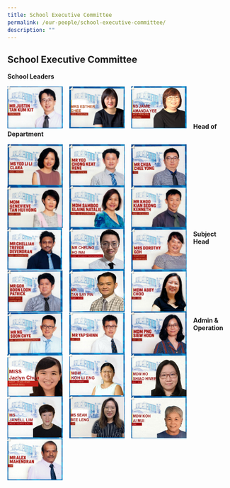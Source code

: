 ```yaml
---
title: School Executive Committee
permalink: /our-people/school-executive-committee/
description: ""
---
```

## School Executive Committee



**School Leaders**

<p><a href="mailto:Justin_TAN@schools.gov.sg">
<img style="width:125px;height:95px;margin-right:15px;" align = "left" src="/images/Our%20People/Departments/School%20Executive%20Committee/School%20Exec%201.png">
</a></p>

<p><a href="mailto:Lee_Chui_Eng@schools.gov.sg">
<img style="width:125px;height:95px;margin-right:15px;" align = "left" src="/images/Our%20People/Departments/School%20Executive%20Committee/School%20Exec%202.png">
</a></p>
<p><a href="mailto:Jamie_Amanda_YEE@schools.gov.sg">
<img style="width:125px;height:95px;margin-right:15px;" align = "left" src="/images/Our%20People/Departments/School%20Executive%20Committee/VPAJaime.jpg">
</a></p>




<br><br><br><br>

**Head of Department**

<p><a href="mailto:yeo_li_li_clara@schools.gov.sg">
<img style="width:125px;height:95px;margin-right:15px;" align = "left" src="/images/Our%20People/Departments/School%20Executive%20Committee/School%20Exec%204.png">
</a></p>

<p><a href="mailto:yeo_chong_keat_rene@schools.gov.sg">
<img style="width:125px;height:95px;margin-right:15px;" align = "left" src="/images/Our%20People/Departments/School%20Executive%20Committee/School%20Exec%205.png">
</a></p>

<p><a href="mailto:chua_chee_yong@schools.gov.sg">
<img style="width:125px;height:95px;margin-right:15px;" align = "left" src="/images/Our%20People/Departments/School%20Executive%20Committee/School%20Exec%206.png">
</a></p>


<p><a href="mailto:genevieve_tan_hui_hong@schools.gov.sg">
<img style="width:125px;height:95px;margin-right:15px;" align = "left" src="/images/Our%20People/Departments/School%20Executive%20Committee/School%20Exec%207.png">
</a></p>

<br><br><br>

<p><a href="mailto:samboo_elaine_natalie@schools.gov.sg">
<img style="width:125px;height:95px;margin-right:15px;" align = "left" src="/images/Our%20People/Departments/School%20Executive%20Committee/School%20Exec%208.png">
</a></p>


<p><a href="mailto:khoo_kian_seong_kenneth@schools.gov.sg">
<img style="width:125px;height:95px;margin-right:15px;" align = "left" src="/images/Our%20People/Departments/School%20Executive%20Committee/School%20Exec%209.png">
</a></p>


<p><a href="mailto:chelliah_trevor_devendran@schools.gov.sg">
<img style="width:125px;height:95px;margin-right:15px;" align = "left" src="/images/Our%20People/Departments/School%20Executive%20Committee/School%20Exec%2010.png">
</a></p>


<p><a href="mailto:cheung_ho_wai@schools.gov.sg">
<img style="width:125px;height:95px;margin-right:15px;" align = "left" src="/images/Our%20People/Departments/School%20Executive%20Committee/DM_CheungHowai.jpg">
</a></p>

<br><br><br>

<p><a href="mailto:dorothy_tay_wyn_hui@schools.gov.sg">
<img style="width:125px;height:95px;margin-right:15px;" align = "left" src="/images/Our%20People/Departments/School%20Executive%20Committee/School%20Exec%2012.png">
</a></p>


<p><a href="mailto:goh_boon_loon@schools.gov.sg">
<img style="width:125px;height:95px;margin-right:15px;" align = "left" src="/images/Our%20People/Departments/School%20Executive%20Committee/School%20Exec%2013.png">
</a></p>


<p><a href="mailto:tan_say_pin@schools.gov.sg">
<img style="width:125px;height:95px;margin-right:15px;" align = "left" src="/images/Our%20People/Departments/School%20Executive%20Committee/hodccetansaypin.jpg">
</a></p>

<br><br><br>

**Subject Head**


<p><a href="">
<img style="width:125px;height:95px;margin-right:15px;" align = "left" src="/images/Our%20People/Departments/School%20Executive%20Committee/School%20Exec%2015.png">
</a></p>

<p><a href="mailto:ng_soon_chye@schools.gov.sg">
<img style="width:125px;height:95px;margin-right:15px;" align = "left" src="/images/Our%20People/Departments/School%20Executive%20Committee/School%20Exec%2016.png">
</a></p>


<p><a href="mailto:yap_shinn@schools.gov.sg">
<img style="width:125px;height:95px;margin-right:15px;" align = "left" src="/images/Our%20People/Departments/School%20Executive%20Committee/School%20Exec%2017.png">
</a></p>

<p><a href="mailto:png_siew_hoon@schools.gov.sg">
<img style="width:125px;height:95px;margin-right:15px;" align = "left" src="/images/Our%20People/Departments/School%20Executive%20Committee/School%20Exec%2018.png">
</a></p>

<br><br><br>

<p><a href="mailto:Jazlyn_Chua@schools.gov.sg">
<img style="width:125px;height:95px;margin-right:15px;" align = "left" src="/images/Our%20People/Departments/School%20Executive%20Committee/School%20Exec%2019.png">
</a></p>

<p><a href="mailto:koh_li_eng@schools.gov.sg">
<img style="width:125px;height:95px;margin-right:15px;" align = "left" src="/images/Our%20People/Departments/School%20Executive%20Committee/KLEngSH.jpg">
</a></p>

<p><a href="mailto:Ho_Shiao_Hwee@schools.gov.sg">
<img style="width:125px;height:95px;margin-right:15px;" align = "left" src="/images/Our%20People/Departments/School%20Executive%20Committee/ShiaoHwee.jpg">
</a></p>

<p><a href="mailto:janell_lim@schools.gov.sg">
<img style="width:125px;height:95px;margin-right:15px;" align = "left" src="/images/Our%20People/Departments/School%20Executive%20Committee/JanellvSH.jpg">
</a></p>
<br><br><br><br>

**Admin & Operation**



<p><a href="mailto:seah_bee_leng@schools.gov.sg">
<img style="width:125px;height:95px;margin-right:15px;" align = "left" src="/images/Our%20People/Departments/School%20Executive%20Committee/AM_SeahBL.jpg"></a></p>

<p><a href="mailto:koh_ai_mui@schools.gov.sg">
<img style="width:125px;height:95px;margin-right:15px;" align = "left" src="/images/Our%20People/Departments/School%20Executive%20Committee/OMrebecca.jpg">
</a></p>

<p><a href="mailto:Mahendran_Paramasivam_alex@schools.gov.sg">
<img style="width:125px;height:95px;margin-right:15px;" align = "left" src="/images/Our%20People/Departments/School%20Executive%20Committee/School%20Exec%2022.png">
</a></p>